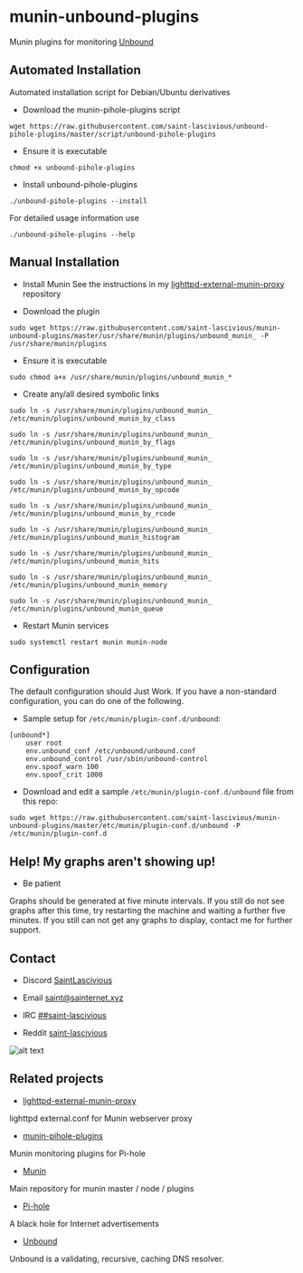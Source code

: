 # munin-unbound-plugins

Munin plugins for monitoring [Unbound](https://github.com/NLnetLabs/unbound)

## Automated Installation
Automated installation script for Debian/Ubuntu derivatives
* Download the munin-pihole-plugins script
```
wget https://raw.githubusercontent.com/saint-lascivious/unbound-pihole-plugins/master/script/unbound-pihole-plugins
```
* Ensure it is executable
```
chmod +x unbound-pihole-plugins
```
* Install unbound-pihole-plugins
```
./unbound-pihole-plugins --install
```
For detailed usage information use
```
./unbound-pihole-plugins --help
```

## Manual Installation
* Install Munin
See the instructions in my [lighttpd-external-munin-proxy](https://github.com/saint-lascivious/lighttpd-external-munin-proxy) repository

* Download the plugin
```
sudo wget https://raw.githubusercontent.com/saint-lascivious/munin-unbound-plugins/master/usr/share/munin/plugins/unbound_munin_ -P /usr/share/munin/plugins
```

* Ensure it is executable
```
sudo chmod a+x /usr/share/munin/plugins/unbound_munin_*
```

* Create any/all desired symbolic links
```
sudo ln -s /usr/share/munin/plugins/unbound_munin_ /etc/munin/plugins/unbound_munin_by_class
```
```
sudo ln -s /usr/share/munin/plugins/unbound_munin_ /etc/munin/plugins/unbound_munin_by_flags
```
```
sudo ln -s /usr/share/munin/plugins/unbound_munin_ /etc/munin/plugins/unbound_munin_by_type
```
```
sudo ln -s /usr/share/munin/plugins/unbound_munin_ /etc/munin/plugins/unbound_munin_by_opcode
```
```
sudo ln -s /usr/share/munin/plugins/unbound_munin_ /etc/munin/plugins/unbound_munin_by_rcode
```
```
sudo ln -s /usr/share/munin/plugins/unbound_munin_ /etc/munin/plugins/unbound_munin_histogram
```
```
sudo ln -s /usr/share/munin/plugins/unbound_munin_ /etc/munin/plugins/unbound_munin_hits
```
```
sudo ln -s /usr/share/munin/plugins/unbound_munin_ /etc/munin/plugins/unbound_munin_memory
```
```
sudo ln -s /usr/share/munin/plugins/unbound_munin_ /etc/munin/plugins/unbound_munin_queue
```

* Restart Munin services
```
sudo systemctl restart munin munin-node
```

## Configuration

The default configuration should Just Work. If you have a non-standard configuration, you can do one of the following.

* Sample setup for `/etc/munin/plugin-conf.d/unbound`:
```
[unbound*]
    user root
    env.unbound_conf /etc/unbound/unbound.conf
    env.unbound_control /usr/sbin/unbound-control
    env.spoof_warn 100
    env.spoof_crit 1000
```

* Download and edit a sample `/etc/munin/plugin-conf.d/unbound` file from this repo:
```
sudo wget https://raw.githubusercontent.com/saint-lascivious/munin-unbound-plugins/master/etc/munin/plugin-conf.d/unbound -P /etc/munin/plugin-conf.d
```

## Help! My graphs aren't showing up!

* Be patient

Graphs should be generated at five minute intervals. If you still do not see graphs after this time, try restarting the machine and waiting a further five minutes. If you still can not get any graphs to display, contact me for further support.

## Contact
* Discord
[SaintLascivious](https://discord.gg/NC7taVyn)

* Email
saint@sainternet.xyz

* IRC
[##saint-lascivious](https://webchat.freenode.net/##saint-lascivious)

* Reddit
[saint-lascivious](https://www.reddit.com/user/saint-lascivious)

![alt text][logo]

[logo]:https://vignette.wikia.nocookie.net/pokemon/images/7/76/265Wurmple.png "Using the spikes on its rear end, Wurmple peels the bark off trees and feeds on the sap that oozes out. This Pokémon's feet are tipped with suction pads that allow it to cling to glass without slipping."

## Related projects
* [lighttpd-external-munin-proxy](https://github.com/saint-lascivious/lighttpd-external-munin-proxy)

lighttpd external.conf for Munin webserver proxy

* [munin-pihole-plugins](https://github.com/saint-lascivious/munin-pihole-plugins)

Munin monitoring plugins for Pi-hole

* [Munin](https://github.com/munin-monitoring/munin)

Main repository for munin master / node / plugins

* [Pi-hole](https://github.com/pi-hole/pi-hole)

A black hole for Internet advertisements

* [Unbound](https://github.com/NLnetLabs/unbound)

Unbound is a validating, recursive, caching DNS resolver.
